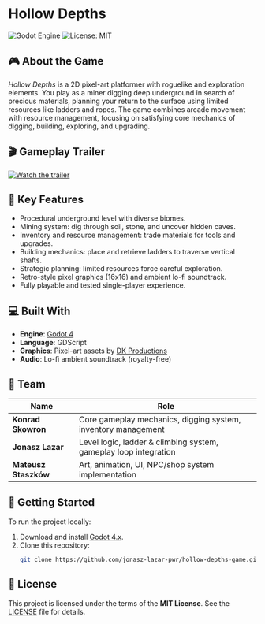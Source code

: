 # Hollow Depths
![Godot Engine](https://img.shields.io/badge/engine-godot4-blue?logo=godot-engine)
![License: MIT](https://img.shields.io/badge/license-MIT-green)

## 🎮 About the Game  
*Hollow Depths* is a 2D pixel-art platformer with roguelike and exploration elements. You play as a miner digging deep underground in search of precious materials, planning your return to the surface using limited resources like ladders and ropes. The game combines arcade movement with resource management, focusing on satisfying core mechanics of digging, building, exploring, and upgrading.

## 🎬 Gameplay Trailer
[![Watch the trailer](https://img.youtube.com/vi/cLYYEjjUvxs/maxresdefault.jpg)](https://youtu.be/cLYYEjjUvxs)

## 🧱 Key Features
- Procedural underground level with diverse biomes.
- Mining system: dig through soil, stone, and uncover hidden caves.
- Inventory and resource management: trade materials for tools and upgrades.
- Building mechanics: place and retrieve ladders to traverse vertical shafts.
- Strategic planning: limited resources force careful exploration.
- Retro-style pixel graphics (16x16) and ambient lo-fi soundtrack.
- Fully playable and tested single-player experience.

## 💻 Built With
- **Engine**: [Godot 4](https://godotengine.org/)  
- **Language**: GDScript  
- **Graphics**: Pixel-art assets by [DK Productions](https://dkproductions.itch.io/16bit-miner-animated-character)  
- **Audio**: Lo-fi ambient soundtrack (royalty-free)

## 👥 Team

| Name             | Role                                                        |
|------------------|-------------------------------------------------------------|
| **Konrad Skowron**   | Core gameplay mechanics, digging system, inventory management |
| **Jonasz Lazar**     | Level logic, ladder & climbing system, gameplay loop integration |
| **Mateusz Staszków** | Art, animation, UI, NPC/shop system implementation           |

## 🚀 Getting Started

To run the project locally:

1. Download and install [Godot 4.x](https://godotengine.org/download).
2. Clone this repository:
   ```bash
   git clone https://github.com/jonasz-lazar-pwr/hollow-depths-game.git
   ```

## 📝 License

This project is licensed under the terms of the **MIT License**. See the [LICENSE](LICENSE) file for details.
